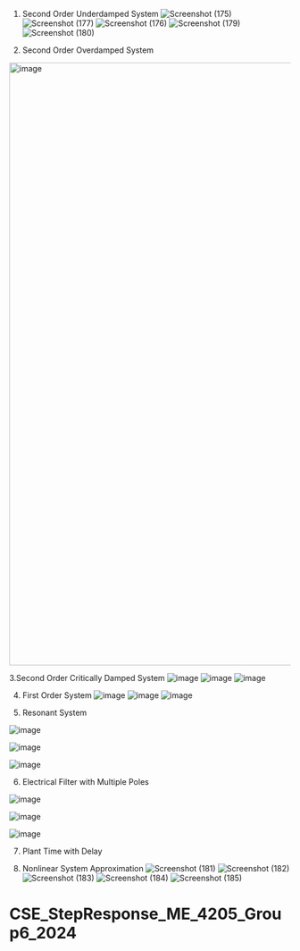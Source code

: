 1. Second Order Underdamped System
![Screenshot (175)](https://github.com/hannahsuzette/CSE_StepResponse_ME_4205_Group6_2024/assets/159043076/09d58490-913b-4873-a0b8-b1c4b68c469c)
![Screenshot (177)](https://github.com/hannahsuzette/CSE_StepResponse_ME_4205_Group6_2024/assets/159043076/98b015ef-2d52-4be3-b203-a766e202fdbd)
![Screenshot (176)](https://github.com/hannahsuzette/CSE_StepResponse_ME_4205_Group6_2024/assets/159043076/b7ac73c6-aa6d-4b22-aba1-d6e8fb4c285c)
![Screenshot (179)](https://github.com/hannahsuzette/CSE_StepResponse_ME_4205_Group6_2024/assets/159043076/67da06c0-8d6a-41eb-881b-7d16eb6874fb)
![Screenshot (180)](https://github.com/hannahsuzette/CSE_StepResponse_ME_4205_Group6_2024/assets/159043076/978cf337-d949-4036-b0a8-1bb0a7ed2205)


2. Second Order Overdamped System
<img width="1079" alt="image" src="https://github.com/hannahsuzette/CSE_StepResponse_ME_4205_Group6_2024/assets/159096382/916675e3-edb8-4cc7-a9de-84226088f774">


3.Second Order Critically Damped System
![image](https://github.com/hannahsuzette/CSE_StepResponse_ME_4205_Group6_2024/assets/91923863/498f48ca-268e-4b34-88c8-09a5aacc829e)
![image](https://github.com/hannahsuzette/CSE_StepResponse_ME_4205_Group6_2024/assets/91923863/54f984f8-1e43-4e53-b675-a0e5828c76fd)
![image](https://github.com/hannahsuzette/CSE_StepResponse_ME_4205_Group6_2024/assets/91923863/96dce390-9f62-4189-bb9a-e52c12d63f2a)


4. First Order System
![image](https://github.com/hannahsuzette/CSE_StepResponse_ME_4205_Group6_2024/assets/91923863/876ff6c6-19a9-454c-8844-e16d215da7cf)
![image](https://github.com/hannahsuzette/CSE_StepResponse_ME_4205_Group6_2024/assets/91923863/3c8dccdf-40a5-434e-991f-ebfb956dfec8)
![image](https://github.com/hannahsuzette/CSE_StepResponse_ME_4205_Group6_2024/assets/91923863/8aaf19a6-85cd-42fc-b653-c2aa93ed9922)

  

6. Resonant System

![image](https://github.com/hannahsuzette/CSE_StepResponse_ME_4205_Group6_2024/assets/161543991/5765f1cc-a775-4faa-b35c-a63df1c6ff0e)

![image](https://github.com/hannahsuzette/CSE_StepResponse_ME_4205_Group6_2024/assets/161543991/82667618-4ec0-454e-b903-0a374aa8512b)

![image](https://github.com/hannahsuzette/CSE_StepResponse_ME_4205_Group6_2024/assets/161543991/bac25c42-c486-4390-89c2-2fc2f7d524a9)

6. Electrical Filter with Multiple Poles

![image](https://github.com/hannahsuzette/CSE_StepResponse_ME_4205_Group6_2024/assets/161543991/148b0873-f0c0-4c58-913b-e340a98f30c2)

![image](https://github.com/hannahsuzette/CSE_StepResponse_ME_4205_Group6_2024/assets/161543991/738cb6fd-e4ba-40b2-9ffe-caa5243e7060)

![image](https://github.com/hannahsuzette/CSE_StepResponse_ME_4205_Group6_2024/assets/161543991/8338f04b-f288-4fe3-8363-1ecf3c9df85b)

7. Plant Time with Delay


8. Nonlinear System Approximation
![Screenshot (181)](https://github.com/hannahsuzette/CSE_StepResponse_ME_4205_Group6_2024/assets/159043076/5a9eefb3-12ab-49f7-9046-8a0f8c6cbb37)
![Screenshot (182)](https://github.com/hannahsuzette/CSE_StepResponse_ME_4205_Group6_2024/assets/159043076/3cb3d15c-c110-4322-8c0b-2a6b9cc3e055)
![Screenshot (183)](https://github.com/hannahsuzette/CSE_StepResponse_ME_4205_Group6_2024/assets/159043076/f1569e7b-c46d-4c8f-a630-1223c2f1ed3c)
![Screenshot (184)](https://github.com/hannahsuzette/CSE_StepResponse_ME_4205_Group6_2024/assets/159043076/3bda0dc4-c5db-4534-a81e-9aaf594f0b43)
![Screenshot (185)](https://github.com/hannahsuzette/CSE_StepResponse_ME_4205_Group6_2024/assets/159043076/b9da2563-6b40-41a6-8775-03edf8e3b065)








# CSE_StepResponse_ME_4205_Group6_2024
